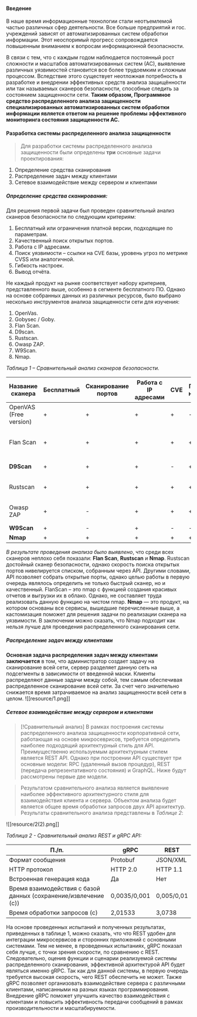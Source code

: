
#### Введение
В наше время информационные технологии стали неотъемлемой частью различных сфер деятельности. Все больше предприятий и гос. учреждений зависят от автоматизированных систем обработки информации. Этот неоспоримый прогресс сопровождается повышенным вниманием к вопросам информационной безопасности.

В связи с тем, что с каждым годом наблюдается постоянный рост сложности и масштабов автоматизированных систем (АС), выявление различных уязвимостей становится все более трудоемким и сложным процессом. Вследствие этого существует неотложная потребность в разработке и внедрении эффективных средств анализа защищённости или так называемых сканеров безопасности, способные следить за состоянием защищенности сети. **Таким образом, Программное средство распределенного анализа защищенности специализированных автоматизированных систем обработки информации является ответом на решение проблемы эффективного мониторинга состояния защищенности АС.**

#### Разработка системы распределенного анализа защищенности
> Для разработки системы распределенного анализа защищенности были определены **три** основные задачи проектирования:

1. Определение средства сканирования
2. Распределение задач между клиентами
3. Сетевое взаимодействие между сервером и клиентами
##### Определение средства сканирования:
Для решения первой задачи был проведен сравнительный анализ сканеров безопасности по следующим критериям:
1. Бесплатный или ограничения платной версии, подходящие по параметрам.
2. Качественный поиск открытых портов.
3. Работа с IP адресами.
4. Поиск уязвимости – ссылки на CVE базы, уровень угроз по метрике CVSS или аналогичной.
5. Гибкость настроек.
6. Вывод отчёта.

Не каждый продукт на рынке соответствует набору критериев, представленного выше, особенно в сегменте бесплатного ПО. Однако на основе собранных данных из различных ресурсов, было выбрано несколько инструментов анализа защищенности сети для изучения:
1. OpenVas.
2. Gobysec / Goby.
3. Flan Scan.
4. D9scan.
5. Rustscan.
6. Owasp ZAP.
7. W9Scan.
8. Nmap.

*Таблица 1 – Сравнительный анализ сканеров безопасности.*

| Название сканера       | Бесплатный | Сканирование портов | Работа с IP адресами | CVE | Гибкость настроек | Вывод отчета           | Итог                                       |
| ---------------------- | ---------- | ------------------- | -------------------- | --- | ----------------- | ---------------------- | ------------------------------------------ |
| OpenVAS (Free version) | +          | +                   | +                    | +   | -                 | +                      | долгое сканирование и не найдены           |
| Flan Scan              | +          | +                   | +                    | +   | +                 | LaTex, md, html и json | nmap с дружественными отчетами             |
| **D9Scan**             | +          | +                   | +                    | -   | +                 | консоль                | nmap в оболочке python                     |
| Rustscan               | +          | +                   | +                    | +   | +                 | консоль                | nmap с высокой скоростью сканирования      |
| Owasp ZAP              | +          | -                   | +                    | +   | +                 | txt, html              | не поддерживает сканирование по IP адресам |
| **W9Scan**             | +          | -                   | +                    | -   | -                 | -                      |                                            |
| **Nmap**               | +          | +                   | +                    | +   | +                 | +                      | чистый nmap                                |

*В результате проведения анализа было выявлено*, что среди всех сканеров неплохо себя показали: **Flan Scan**, **Rustscan** и **Nmap**. Rustscan достойный сканер безопасности, однако скорость поиска открытых портов нивелируется списком, собранным через API. Другими словами, API позволяет собрать открытые порты, однако целью работы в первую очередь являлось определить не только быстрый сканер, но и качественный. FlanScan – это nmap с функцией создания красивых отчетов и выгрузки их в облако. Однако, не составляет труда реализовать данную функцию на чистом nmap. **Nmap** — это продукт, на котором основаны все сервисы, вышедшие перечисленные выше, а кастомизация поможет для решения задачи по реализации сканера на уязвимости. В заключении можно сказать, что Nmap подходит как нельзя лучше для проведения распределенного сканирования сети.
##### Распределение задач между клиентами

**Основная задача распределения задач между клиентами заключается** в том, что администратор создает задачу на сканирование всей сети, сервер разделяет данную сеть на подсегменты в зависимости от введенной маски. Клиенты распределяют данные задачи между собой, тем самым обеспечивая распределенное сканирование всей сети. За счет чего значительно снижается время затрачиваемое на анализ защищенности всей сети в целом.
![[resource/1.png]]

##### Сетевое взаимодействие между сервером и клиентами

> [!Сравнительный анализ]
> В рамках построения системы распределенного анализа защищенности корпоративной сети, работающая на основе микросеврисов, требуется определить наиболее подходящий архитектурный стиль для API. Преимущественно используемым архитектурным стилем является REST API. Однако при построении API существует три основные модели: RPC (удаленный вызов процедур), REST (передача репрезентативного состояния) и GraphQL. Ниже будут рассмотрены первые две модели.

> Результатом сравнительного анализа является выявление наиболее эффективного архитектурного стиля для взаимодействия клиента и сервера. Объектом анализа будет является общее время обработки запросов двух API архитектур. Результаты сравнительного анализа представлены в *Таблице 2*:

![[resource/2(2).png]]

*Таблица 2 - Сравнительный анализ REST и gRPC API:*

| П./п.                                                           | gRPC         | REST       |
| --------------------------------------------------------------- | ------------ | ---------- |
| Формат сообщения                                                | Protobuf     | JSON/XML   |
| HTTP протокол                                                   | HTTP 2.0     | HTTP 1.1   |
| Встроенная генерация кода                                       | Да           | Нет        |
| Время взаимодействия с базой данных (сохранение/извлечение (с)) | 0,0035/0,001 | 0,005/0,01 |
| Время обработки запросов (c)                                    | 2,01533      | 3,0738     |
На основе проведенных испытаний и полученных результатах, приведенных в таблице 1, можно сказать, что что REST удобен для интеграции микросервисов и сторонних приложений с основными системами. Тем не менее, в проведенных испытаниях, gRPC показал себя лучше, с точки зрения скорости, по сравнению с REST. Следовательно, оценив функции и сценарии реализуемой системы распределенного сканирования, эффективной архитектурой API будет являться именно gRPC. Так как для данной системы, в первую очередь требуется высокая скорость, чего REST обеспечить не может. Также gRPC позволяет организовать взаимодействие сервера с различными клиентами, написанными на разных языках программирования. Внедрение gRPC поможет улучшить качество взаимодействия с клиентами и повысить эффективность передачи сообщений в рамках производительности и масштабируемости.
